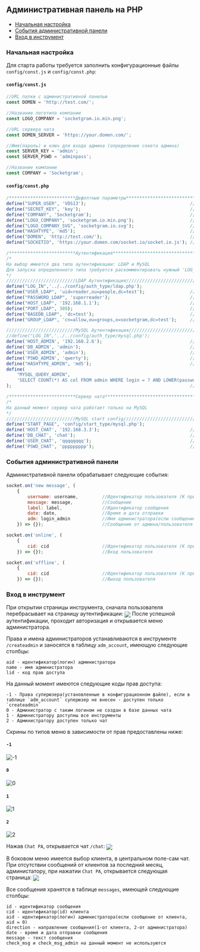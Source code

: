 ## <a name="adminphp"></a> Административная панель на PHP

* [Начальная настройка](#startadminclient)
* [События административной панели](#eventadmin)
* [Вход в инструмент](#loginadmin)

### <a name="startadminclient"> Начальная настройка
Для старта работы требуется заполнить конфигурационные файлы `config/const.js` и `config/const.php`:
#### `config/const.js`
```js
//URL папки с административной панелью
const DOMEN = 'http://test.com/';

//Название логотипа компании
const LOGO_COMPANY = 'socketgram.io.min.png';

//URL сервера чата
const DOMEN_SERVER = 'https://your.domen.com/';

//Имя(пароль) и ключ для входа админа (определение сокета админа)
const SERVER_KEY = 'admin';
const SERVER_PSWD = 'adminpass';

//Название компании
const COMPANY = 'Socketgram';
```

#### `config/const.php`
```php
/*************************Дефолтные параметры**********************************/
define("SUPER_USER", 'VDS13');                                       //Логин суперюзера/администатора
define("SECRET_KEY", 'key');                                         //Секретный ключ
define("COMPANY", 'Socketgram');                                     //Название компании
define("LOGO_COMPANY", 'socketgram.io.min.png');                     //Логотип компании(PNG)
define("LOGO_COMPANY_SVG", 'socketgram.io.svg');                     //Логотип компании(SVG)
define("HASHTYPE", 'md5');                                           //Тип хэширования комнат
define("DOMEN", 'http://test.com/');                                 //URL папки с административной панелью
define("SOCKETIO", 'https://your.domen.com/socket.io/socket.io.js'); //URL библиотеки socket.io на сервере чата

/*************************Аутентификация**********************************/
/*
На выбор имеется два типа аутентификации: LDAP и MySQL
Для запуска определенного типа требуется раскомментировать нужный 'LOG_IN' и ввести значения констант
*/
//////////////////////////LDAP Аутентификация////////////////////////////////
define("LOG_IN",'../../config/auth_type/ldap.php');
define("USER_LDAP", 'uid=reader,ou=people,dc=test');                 //Определитель reader-пользователя LDAP
define("PASSWORD_LDAP", 'superreader');                              //Пароль reader-пользователя LDAP
define("HOST_LDAP", '192.168.1.1');                                  //Хост LDAP сервера
define("PORT_LDAP", 389);                                            //Порт LDAP сервера
define("BASEDB_LDAP", 'dc=test');                                    //Base DN
define("GROUP_LDAP", 'cn=allow,ou=groups,o=socketgram,dc=test');     //Группа пользователь LDAP с доступом к чату

//////////////////////////MySQL Аутентификация///////////////////////////////
//define("LOG_IN",'../../config/auth_type/mysql.php');
define('HOST_ADMIN', '192.168.2.6');                                 //IP базы данных
define('DB_ADMIN', 'admin');                                         //Имя базы данных
define('USER_ADMIN', 'admin');                                       //Пользователь БД
define('PSWD_ADMIN', 'qwerty');                                      //Пароль пользователя БД
define("HASHTYPE_ADMIN", 'md5');                                     //Тип хэширования пароля администратора
define(
	"MYSQL_QUERY_ADMIN",
	'SELECT COUNT(*) AS col FROM admin WHERE login = ? AND LOWER(password) = ?'
);                                                                   //Запрос на проверку наличия администратора в базе

/*************************Сервер чата**********************************/
/*
На данный момент сервер чата работает только на MySQL
*/
//////////////////////////MySQL start config//////////////////////////////
define("START_PAGE", 'config/start_type/mysql.php');
define('HOST_CHAT', '192.168.3.3');                                  //IP сервера чата
define('DB_CHAT', 'chat');                                           //Название БД
define('USER_CHAT', 'qqqqqqqq');                                     //Пользователя БД чата
define('PSWD_CHAT', 'ppppppppp');                                    //Пароль пользователя БД чата
```

### <a name="eventadmin"> События административной панели

Административной панели обрабатывает следующие события:
```js
socket.on('new message', (
    {
        username: username,         //Идентификатор пользователя (К примеру: 123)
        message: message,           //Сообщение
        label: label,               //Идентификатор сообщения
        date: date,                 //Время и дата отправки
        adm: login_admin            //Имя администратора(если сообщение написано клиентом, параметр равен 0)
    }) => {});                      //Сообщение от админа/пользователя
```
```js
socket.on('online', (
    {
        cid: cid                    //Идентификатор пользователя (К примеру: 123)
    }) => {});                      //Вход пользователя
```
```js
socket.on('offline', (
    {
        cid: cid                    //Идентификатор пользователя (К примеру: 123)
    }) => {});                      //Выход пользователя
```

### <a name="loginadmin"> Вход в инструмент

При открытии страницы инструмента, сначала пользователя перебрасывает на страницу аутентификации:
<img src="../docs/auth.PNG" align="center">
После успешной аутентификации, проходит авторизация и открывается меню администратора.

Права и имена администраторов устанавливаются в инструменте `/createadmin` и заносятся в таблицу `adm_account`, имеющую следующие столбцы:
```
aid - идентификатор(логин) администратора
name - имя администратора
lid - код прав доступа
```
На данный момент имеются следующие коды прав доступа:
```
-1 - Права суперюзера(установленные в конфигурационном файле), если в таблице `adm_account` суперюзер не внесен - доступен только `createadmin`
0 - Администратор с таким логином не создан в базе данных чата
1 - Администратору доступны все инструменты
2 - Администратору доступен только чат
```
Скрины по типов меню в зависимости от прав предоставлены ниже:
#### `-1`
<img src="../docs/superuser.PNG" align="center" alt="-1">

#### `0`
<img src="../docs/zero_allow.PNG" align="center" alt="0">

#### `1`
<img src="../docs/menu_super.PNG" align="center" alt="1">

#### `2`
<img src="../docs/menu.PNG" align="center" alt="2">

Нажав `Chat PA`, открывается чат `/chat`:
<img src="../docs/online.PNG" align="center">

В боковом меню имеется выбор клиента, в центральном поле-сам чат.
При отсутствии сообщений от клиентов за последний месяц, администатору, при нажатии `Chat PA`, открывается следующая страница:
<img src="../docs/zero_msg.PNG" align="center">

Все сообщения хранятся в таблице `messages`, имеющей следующие столбцы:
```
id - идентификатор сообщения
cid - идентификатор(id) клиента
aid - идентификатор(логин) администратора(если сообщение от клиента, aid = 0)
direction - направление сообщения(1-от клиента, 2-от администратора)
date - время и дата отправки сообщения
message - текст сообщения
check_msg и check_msg_admin на данный момент не используются
```